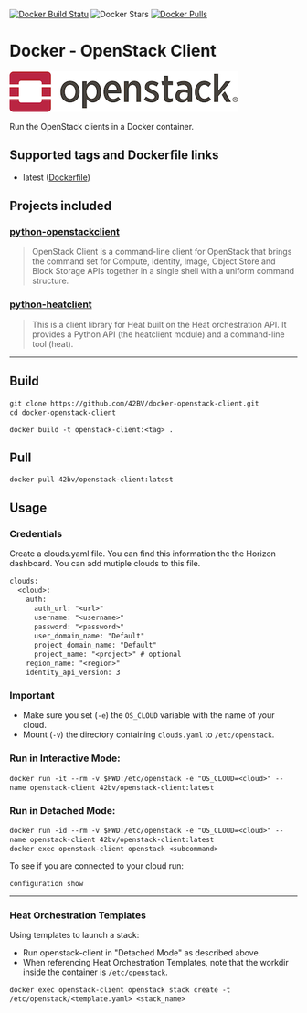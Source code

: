 [![Docker Build Statu](https://img.shields.io/docker/build/42bv/openstack-client.svg)](https://hub.docker.com/r/42bv/openstack-client/builds/) ![Docker Stars](https://img.shields.io/docker/stars/42bv/openstack-client.svg) [![Docker Pulls](https://img.shields.io/docker/pulls/42bv/openstack-client.svg)](https://hub.docker.com/r/42bv/openstack-client/)

# Docker - OpenStack Client
[![Openstack Client](https://raw.githubusercontent.com/42BV/docker-openstack-client/master/logo.png)](https://www.openstack.org)

Run the OpenStack clients in a Docker container.


## Supported tags and Dockerfile links

- latest ([Dockerfile](https://github.com/42BV/docker-openstack-client/blob/master/Dockerfile))

## Projects included

### [python-openstackclient](https://github.com/openstack/python-openstackclient)
> OpenStack Client is a command-line client for OpenStack that brings the command set for Compute, Identity, Image, Object Store and Block Storage APIs together in a single shell with a uniform command structure.

### [python-heatclient](https://github.com/openstack/python-heatclient)
> This is a client library for Heat built on the Heat orchestration API. It provides a Python API (the heatclient module) and a command-line tool (heat).

---

## Build 

```
git clone https://github.com/42BV/docker-openstack-client.git
cd docker-openstack-client
```
```
docker build -t openstack-client:<tag> .
```

## Pull

```
docker pull 42bv/openstack-client:latest
```

## Usage

### Credentials
Create a clouds.yaml file. You can find this information the the Horizon dashboard. You can add mutiple clouds to this file.
```
clouds:
  <cloud>:
    auth:
      auth_url: "<url>"
      username: "<username>"
      password: "<password>"
      user_domain_name: "Default"
      project_domain_name: "Default"
      project_name: "<project>" # optional
    region_name: "<region>"
    identity_api_version: 3
```

### Important
- Make sure you set (`-e`) the `OS_CLOUD` variable with the name of your cloud.
- Mount (`-v`) the directory containing `clouds.yaml` to `/etc/openstack`.

### Run in Interactive Mode:
```
docker run -it --rm -v $PWD:/etc/openstack -e "OS_CLOUD=<cloud>" --name openstack-client 42bv/openstack-client:latest
```

### Run in Detached Mode:
```
docker run -id --rm -v $PWD:/etc/openstack -e "OS_CLOUD=<cloud>" --name openstack-client 42bv/openstack-client:latest
docker exec openstack-client openstack <subcommand>
```

To see if you are connected to your cloud run:

```
configuration show
```

---

### Heat Orchestration Templates

Using templates to launch a stack:
- Run openstack-client in "Detached Mode" as described above.
- When referencing Heat Orchestration Templates, note that the workdir inside the container is `/etc/openstack`.

```
docker exec openstack-client openstack stack create -t /etc/openstack/<template.yaml> <stack_name>
```